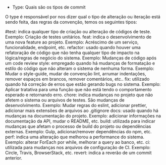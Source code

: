 * Type: Quais são os tipos de commit

O type é responsável por nos dizer qual o tipo de alteração ou iteração está sendo feita, das regras da convenção, temos os seguintes tipos:

#test: indica qualquer tipo de criação ou alteração de códigos de teste. Exemplo: Criação de testes unitários.
feat: indica o desenvolvimento de uma nova feature ao projeto. Exemplo: Acréscimo de um serviço, funcionalidade, endpoint, etc.
refactor: usado quando houver uma refatoração de código que não tenha qualquer tipo de impacto na lógica/regras de negócio do sistema. Exemplo: Mudanças de código após um code review
style: empregado quando há mudanças de formatação e estilo do código que não alteram o sistema de nenhuma forma.
Exemplo: Mudar o style-guide, mudar de convenção lint, arrumar indentações, remover espaços em brancos, remover comentários, etc..
fix: utilizado quando há correção de erros que estão gerando bugs no sistema.
Exemplo: Aplicar tratativa para uma função que não está tendo o comportamento esperado e retornando erro.
chore: indica mudanças no projeto que não afetem o sistema ou arquivos de testes. São mudanças de desenvolvimento.
Exemplo: Mudar regras do eslint, adicionar prettier, adicionar mais extensões de arquivos ao .gitignore
docs: usado quando há mudanças na documentação do projeto.
Exemplo: adicionar informações na documentação da API, mudar o README, etc.
build: utilizada para indicar mudanças que afetam o processo de build do projeto ou dependências externas.
Exemplo: Gulp, adicionar/remover dependências do npm, etc.
perf: indica uma alteração que melhorou a performance do sistema.
Exemplo: alterar ForEach por while, melhorar a query ao banco, etc.
ci: utilizada para mudanças nos arquivos de configuração de CI.
Exemplo: Circle, Travis, BrowserStack, etc.
revert: indica a reverão de um commit anterior.
